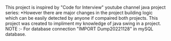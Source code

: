 This project is inspired by "Code for Interview" youtube channel java project series:
  *However there are major changes in the project building logic which can be easily detected by anyone if compaired both projects.
This project was created to impliment my knowledge of java swing in a project.
NOTE :- For database connection "IMPORT Dump20221128" in mySQL database.
